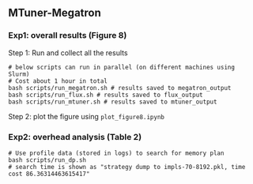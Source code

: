 ## MTuner-Megatron


### Exp1: overall results (Figure 8)


Step 1: Run and collect all the results
```
# below scripts can run in parallel (on different machines using Slurm)
# Cost about 1 hour in total
bash scripts/run_megatron.sh # results saved to megatron_output
bash scripts/run_flux.sh # results saved to flux_output
bash scripts/run_mtuner.sh # results saved to mtuner_output

```

Step 2: plot the figure using `plot_figure8.ipynb`


### Exp2: overhead analysis (Table 2)

```
# Use profile data (stored in logs) to search for memory plan
bash scripts/run_dp.sh
# search time is shown as "strategy dump to impls-70-8192.pkl, time cost 86.36314463615417"
```
